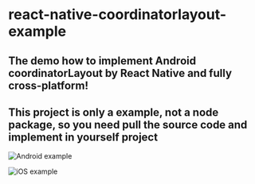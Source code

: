 # react-native-coordinatorlayout-example
## The demo how to implement Android coordinatorLayout by React Native and fully cross-platform!

## This project is only a example, not a node package, so you need pull the source code and implement in yourself project

![Android example](https://github.com/zjkhiyori/react-native-coordinatorlayout-example/blob/master/example/android.gif)

![iOS example](https://github.com/zjkhiyori/react-native-coordinatorlayout-example/blob/master/example/ios.gif)
